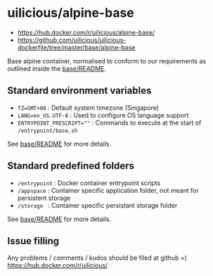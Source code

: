 # uilicious/alpine-base

+ https://hub.docker.com/r/uilicious/alpine-base/
+ https://github.com/uilicious/uilicious-dockerfile/tree/master/base/alpine-base

Base alpine container, normalised to conform to our requirements 
as outlined inside the [base/README](https://github.com/uilicious/uilicious-dockerfile/tree/master/base).

## Standard environment variables

+ `TZ=GMT+08`               : Default system timezone (Singapore)
+ `LANG=en_US.UTF-8`        : Used to configure OS language support
+ `ENTRYPOINT_PRESCRIPT=""` : Commands to execute at the start of `/entrypoint/base.sh`

See [base/README](https://github.com/uilicious/uilicious-dockerfile/tree/master/base) for more details.

## Standard predefined folders

+ `/entrypoint` : Docker container entrypoint scripts
+ `/appspace`   : Container specific application folder, not meant for persistent storage
+ `/storage `   : Container specific persistant storage folder

See [base/README](https://github.com/uilicious/uilicious-dockerfile/tree/master/base) for more details.

## Issue filling

Any problems / comments / kudos should be filed at github =)
https://hub.docker.com/r/uilicious/
